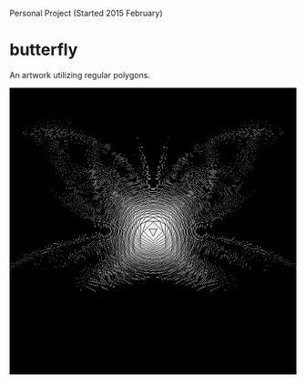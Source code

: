 Personal Project (Started 2015 February)

# butterfly
An artwork utilizing regular polygons.

![alt tag](https://raw.githubusercontent.com/andrewthehan/butterfly/master/butterfly.png)
